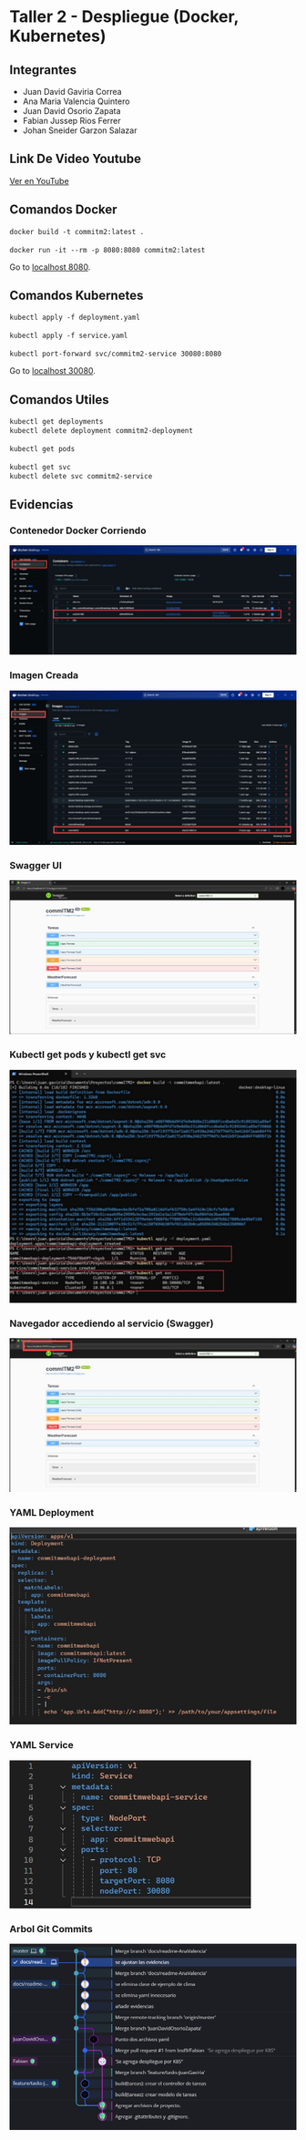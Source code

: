# Taller 2 - Despliegue (Docker, Kubernetes)

## Integrantes

- Juan David Gaviria Correa
- Ana Maria Valencia Quintero
- Juan David Osorio Zapata
- Fabian Jussep Rios Ferrer
- Johan Sneider Garzon Salazar

## Link De Video Youtube

[Ver en YouTube](https://youtu.be/mTeYAJ7OQU8)


## Comandos Docker

```
docker build -t commitm2:latest .

docker run -it --rm -p 8080:8080 commitm2:latest
```

Go to [localhost 8080](http://localhost:8080/swagger/index.html).

## Comandos Kubernetes

```
kubectl apply -f deployment.yaml

kubectl apply -f service.yaml

kubectl port-forward svc/commitm2-service 30080:8080
```

Go to [localhost 30080](http://localhost:30080/swagger/index.html).

## Comandos Utiles

```
kubectl get deployments
kubectl delete deployment commitm2-deployment

kubectl get pods

kubectl get svc
kubectl delete svc commitm2-service
```

## Evidencias

### Contenedor Docker Corriendo

![Contenedor](./evidencias/1-contenedor.jpeg)

### Imagen Creada

![Contenedor](./evidencias/2-imagen.jpeg)

### Swagger UI

![Contenedor](./evidencias/3-swagger.jpeg)

### Kubectl get pods y kubectl get svc  

![Contenedor](./evidencias/4-pods.jpeg)

### Navegador accediendo al servicio (Swagger)  

![Contenedor](./evidencias/5-swagger-kubernet.jpeg)

### YAML Deployment

![Contenedor](./evidencias/6-YAMLdeployment.jpeg)

### YAML Service

![Contenedor](./evidencias/7-YAMLservice.jpeg)

### Arbol Git Commits

![Contenedor](./evidencias/8-git.png)



